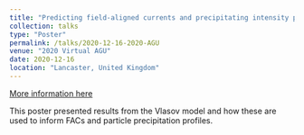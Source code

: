 ```yaml
---
title: "Predicting field-aligned currents and precipitating intensity profiles at Jupiter "
collection: talks
type: "Poster"
permalink: /talks/2020-12-16-2020-AGU
venue: "2020 Virtual AGU"
date: 2020-12-16
location: "Lancaster, United Kingdom"
---
```


[More information here](https://ui.adsabs.harvard.edu/abs/2020AGUFMSM0540006C/abstract)

This poster presented results from the Vlasov model and how these are used to inform FACs and particle precipitation profiles.

